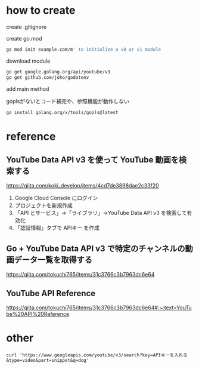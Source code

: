 
# how to create

create .gitignore

create go.mod
```sh
go mod init example.com/m' to initialize a v0 or v1 module
```

download module
```sh
go get google.golang.org/api/youtube/v3
go get github.com/joho/godotenv
```

add main method

goplsがないとコード補完や、参照機能が動作しない
```sh
go install golang.org/x/tools/gopls@latest
```

# reference

## YouTube Data API v3 を使って YouTube 動画を検索する
https://qiita.com/koki_develop/items/4cd7de3898dae2c33f20

1. Google Cloud Console にログイン
2. プロジェクトを新規作成
3. 「API とサービス」→「ライブラリ」→YouTube Data API v3 を検索して有効化
4. 「認証情報」タブで APIキー を作成

## Go + YouTube Data API v3 で特定のチャンネルの動画データ一覧を取得する
https://qiita.com/tokuchi765/items/31c3766c3b7963dc6e64

## YouTube API Reference
https://qiita.com/tokuchi765/items/31c3766c3b7963dc6e64#:~:text=YouTube%20API%20Reference

# other

`curl 'https://www.googleapis.com/youtube/v3/search?key=APIキーを入れる&type=video&part=snippet&q=dog'`

